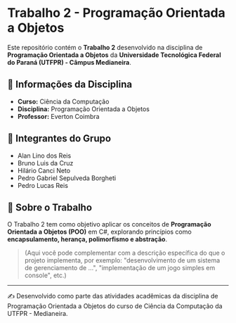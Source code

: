 # Trabalho 2 - Programação Orientada a Objetos

Este repositório contém o **Trabalho 2** desenvolvido na disciplina de **Programação Orientada a Objetos** da **Universidade Tecnológica Federal do Paraná (UTFPR) - Câmpus Medianeira**.

## 📘 Informações da Disciplina
- **Curso:** Ciência da Computação  
- **Disciplina:** Programação Orientada a Objetos  
- **Professor:** Everton Coimbra  

## 👥 Integrantes do Grupo
- Alan Lino dos Reis  
- Bruno Luis da Cruz  
- Hilário Canci Neto  
- Pedro Gabriel Sepulveda Borgheti  
- Pedro Lucas Reis  

## 🚀 Sobre o Trabalho
O Trabalho 2 tem como objetivo aplicar os conceitos de **Programação Orientada a Objetos (POO)** em C#, explorando princípios como **encapsulamento, herança, polimorfismo e abstração**.  

> (Aqui você pode complementar com a descrição específica do que o projeto implementa, por exemplo: "desenvolvimento de um sistema de gerenciamento de ...", "implementação de um jogo simples em console", etc.)  

---

✍️ Desenvolvido como parte das atividades acadêmicas da disciplina de Programação Orientada a Objetos do curso de Ciência da Computação da UTFPR - Medianeira.

